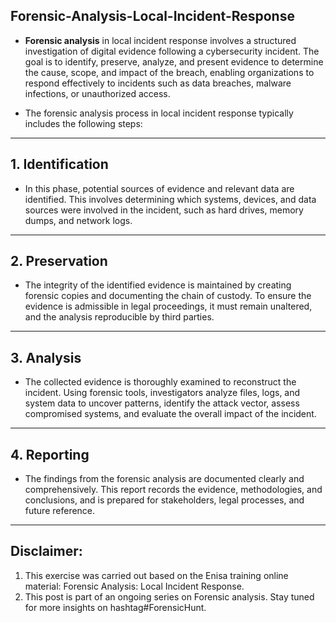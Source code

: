 ## Forensic-Analysis-Local-Incident-Response

- **Forensic analysis** in local incident response involves a structured investigation of digital evidence following a cybersecurity incident. The goal is to identify, preserve, analyze, and present evidence to determine the cause, scope, and impact of the breach, enabling organizations to respond effectively to incidents such as data breaches, malware infections, or unauthorized access.

- The forensic analysis process in local incident response typically includes the following steps:
---
## 1. Identification

- In this phase, potential sources of evidence and relevant data are identified. This involves determining which systems, devices, and data sources were involved in the incident, such as hard drives, memory dumps, and network logs.
---
## 2. Preservation
- The integrity of the identified evidence is maintained by creating forensic copies and documenting the chain of custody. To ensure the evidence is admissible in legal proceedings, it must remain unaltered, and the analysis reproducible by third parties.
---
## 3. Analysis

- The collected evidence is thoroughly examined to reconstruct the incident. Using forensic tools, investigators analyze files, logs, and system data to uncover patterns, identify the attack vector, assess compromised systems, and evaluate the overall impact of the incident.
---
## 4. Reporting

 - The findings from the forensic analysis are documented clearly and comprehensively. This report records the evidence, methodologies, and conclusions, and is prepared for stakeholders, legal processes, and future reference.
---

## Disclaimer: 
1. This exercise was carried out based on the Enisa training online material: Forensic Analysis: Local Incident Response.
2. This post is part of an ongoing series on Forensic analysis. Stay tuned for more insights on hashtag#ForensicHunt.
